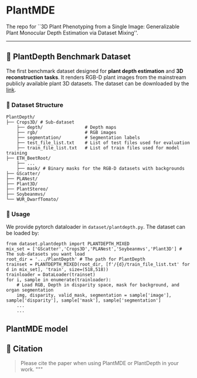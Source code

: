 # PlantMDE
The repo for ``3D Plant Phenotyping from a Single Image: Generalizable Plant Monocular Depth Estimation via Dataset Mixing''.

---

## 🌱 PlantDepth Benchmark Dataset 
The first benchmark dataset designed for **plant depth estimation** and **3D reconstruction tasks**. It renders RGB-D plant images from the mainstream publicly available plant 3D datasets. The dataset can be downloaded by the [link](https://drive.google.com/file/d/1XbDwjUn16dVl7F6uGNvpgtFU-uLm1jeb/view?usp=drive_link).


### 📂 Dataset Structure
```
PlantDepth/
├── Crops3D/ # Sub-dataset
    ├── depth/                # Depth maps 
    ├── rgb/                  # RGB images 
    ├── segmentation/         # Segmentation labels 
    ├── test_file_list.txt    # List of test files used for evaluation
    ├── train_file_list.txt   # List of train files used for model training
├── ETH_BeetRoot/
    ├── ...
    ├── mask/ # Binary masks for the RGB-D datasets with backgrounds
├── GScatter/
├── PLANest/
├── Plant3D/
├── PlantStereo/
├── Soybeanmvs/
└── WUR_DwarfTomato/
```
### 🔗 Usage
We provide pytorch dataloader in `dataset/plantdepth.py`.
The dataset can be loaded by:
```
from dataset.plantdepth import PLANTDEPTH_MIXED
mix_set = ['GScatter','Crops3D','PLANest','Soybeanmvs','Plant3D'] # The sub-datasets you want load
root_dir = '.../PlantDepth' # The path for PlantDepth
trainset = PLANTDEPTH_MIXED(root_dir, [f'/{d}/train_file_list.txt' for d in mix_set], 'train', size=(518,518))
trainloader = DataLoader(trainset)
for i, sample in enumerate(trainloader):
    # Load RGB, Depth in disparity space, mask for background, and organ segmentation
    img, disparity, valid_mask, segmentation = sample['image'], sample['disparity'], sample['mask'], sample['segmentation']
    ...
    ...
```
## PlantMDE model

## 📢 Citation
> Please cite the paper when using PlantMDE or PlantDepth in your work.
"""
